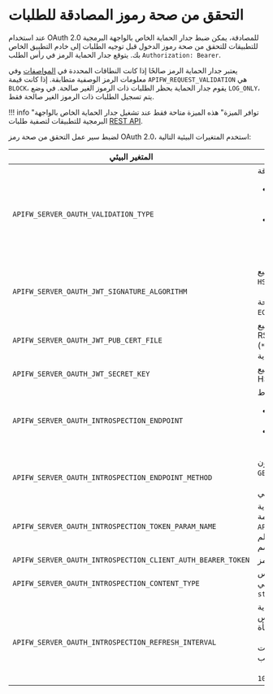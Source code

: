 # التحقق من صحة رموز المصادقة للطلبات

عند استخدام OAuth 2.0 للمصادقة، يمكن ضبط جدار الحماية الخاص بالواجهة البرمجية للتطبيقات للتحقق من صحة رموز الدخول قبل توجيه الطلبات إلى خادم التطبيق الخاص بك. يتوقع جدار الحماية الرمز في رأس الطلب `Authorization: Bearer`.

يعتبر جدار الحماية الرمز صالحًا إذا كانت النطاقات المحددة في [المواصفات](https://swagger.io/docs/specification/authentication/oauth2/) وفي معلومات الرمز الوصفية متطابقة. إذا كانت قيمة `APIFW_REQUEST_VALIDATION` هي `BLOCK`، يقوم جدار الحماية بحظر الطلبات ذات الرموز الغير صالحة. في وضع `LOG_ONLY`، يتم تسجيل الطلبات ذات الرموز الغير صالحة فقط.

!!! info "توافر الميزة"
    هذه الميزة متاحة فقط عند تشغيل جدار الحماية الخاص بالواجهة البرمجية للتطبيقات لتصفية طلبات [REST API](../installation-guides/docker-container.md).

لضبط سير عمل التحقق من صحة رمز OAuth 2.0، استخدم المتغيرات البيئية التالية:

| المتغير البيئي | الوصف |
| -------------------- | ----------- |
| `APIFW_SERVER_OAUTH_VALIDATION_TYPE` | نوع التحقق من صحة رمز المصادقة:<ul><li>`JWT` إذا كنت تستخدم JWT لمصادقة الطلب. قم بإجراء المزيد من الضبط من خلال المتغيرات `APIFW_SERVER_OAUTH_JWT_*`.</li><li>`INTROSPECTION` إذا كنت تستخدم أنواع رموز أخرى يمكن التحقق من صحتها بواسطة خدمة تفتيش الرمز محددة. قم بإجراء المزيد من الضبط من خلال المتغيرات `APIFW_SERVER_OAUTH_INTROSPECTION_*`.</li></ul> |
| `APIFW_SERVER_OAUTH_JWT_SIGNATURE_ALGORITHM` | الخوارزمية المستخدمة لتوقيع JWTs: `RS256`، `RS384`، `RS512`، `HS256`، `HS384` أو `HS512`.<br><br>لا يمكن التحقق من صحة JWTs الموقعة باستخدام خوارزمية `ECDSA` بواسطة جدار الحماية. |
| `APIFW_SERVER_OAUTH_JWT_PUB_CERT_FILE` | إذا تم توقيع JWTs باستخدام خوارزمية RS256، RS384 أو RS512، مسار الملف الذي يحتوي على المفتاح العام لـ RSA (`*.pem`). يجب تركيب هذا الملف إلى حاوية Docker الخاصة بجدار الحماية. |
| `APIFW_SERVER_OAUTH_JWT_SECRET_KEY` | إذا تم توقيع JWTs باستخدام خوارزمية HS256، HS384 أو HS512، قيمة المفتاح السري المستخدمة لتوقيع JWTs. |
| `APIFW_SERVER_OAUTH_INTROSPECTION_ENDPOINT` | [نقطة نهاية تفتيش الرمز](https://www.oauth.com/oauth2-servers/token-introspection-endpoint/). أمثلة على النقاط:<ul><li>`https://www.googleapis.com/oauth2/v1/tokeninfo` إذا كنت تستخدم جوجل OAuth</li><li>`http://sample.com/restv1/introspection` لرموز Gluu OAuth 2.0</li></ul> |
| `APIFW_SERVER_OAUTH_INTROSPECTION_ENDPOINT_METHOD` | طريقة الطلبات إلى نقطة نهاية تفتيش الرمز. يمكن أن تكون `GET` أو `POST`.<br><br>القيمة الافتراضية هي `GET`. |
| `APIFW_SERVER_OAUTH_INTROSPECTION_TOKEN_PARAM_NAME` | اسم المعلم مع قيمة الرمز في الطلبات إلى نقطة نهاية التفتيش. حسب قيمة `APIFW_SERVER_OAUTH_INTROSPECTION_ENDPOINT_METHOD`، يعتبر جدار الحماية الخاص بالواجهة البرمجية للتطبيقات المعلم تلقائيًا إما على أنه المعلم الاستعلام أو معلم الجسم. |
| `APIFW_SERVER_OAUTH_INTROSPECTION_CLIENT_AUTH_BEARER_TOKEN` | قيمة الرمز Bearer لمصادقة الطلبات إلى نقطة نهاية التفتيش. |
| <a name="apifw-server-oauth-introspection-content-type"></a>`APIFW_SERVER_OAUTH_INTROSPECTION_CONTENT_TYPE` | قيمة رأس `Content-Type` التي تشير إلى نوع وسائط خدمة تفتيش الرمز. القيمة الافتراضية هي `application/octet-stream`. |
| `APIFW_SERVER_OAUTH_INTROSPECTION_REFRESH_INTERVAL` | وقت الحياة لبيانات وصف الرمز المخبأة. يقوم جدار الحماية بتخبئة بيانات الرمز الوصفية وإذا كان يتلقى طلبات ذات نفس الرموز، يحصل على بياناتها الوصفية من الذاكرة المخبأة.<br><br>يمكن ضبط الفترة بالساعات (`h`)، الدقائق (`m`)، الثواني (`s`) أو بالتنسيق المركب (مثل `1h10m50s`).<br><br>القيمة الافتراضية هي `10m` (10 دقائق).  